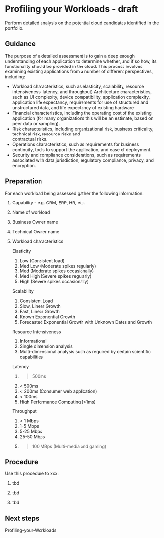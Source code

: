 # Profiling your Workloads - draft

Perform detailed analysis on the potential cloud candidates identified in the portfolio.

## Guidance

The purpose of a detailed assessment is to gain a deep enough understanding of each application to determine whether, and if so how, its functionality should be provided in the cloud. This process involves examining existing applications from a number of different perspectives, including:

* Workload characteristics, such as elasticity, scalability, resource intensiveness, latency, and throughput)
  Architecture characteristics, such as UI complexity, device compatibility, application complexity, application life 
  expectancy, requirements for use of structured and unstructured data,  and life expectancy of existing hardware
* Financial characteristics, including the operating cost of the existing application (for many organizations this will be
  an estimate, based on peer data or sampling).
* Risk characteristics, including organizational risk, business criticality, technical risk, resource risks and      
  contractual risks.
* Operations characteristics, such as requirements for business continuity, tools to support the application, and ease of 
  deployment.
* Security and compliance considerations, such as requirements associated with data jurisdiction, regulatory compliance, 
  privacy, and encryption.

## Preparation

For each workload being assessed gather the following information: 

  1. Capability - e.g. CRM, ERP, HR, etc.
	
  2. Name of workload

  3. Business Owner name

  4. Technical Owner name

  5. Workload characteristics
     
     Elasticity
     1. Low (Consistent load)
     2. Med Low (Moderate spikes regularly)
     3. Med (Moderate spikes occasionally)
     4. Med High (Severe spikes regularly)
     5. High (Severe spikes occasionally) 

     Scalability
     1. Consistent Load
     2. Slow, Linear Growth
     3. Fast, Linear Growth
     4. Known Exponential Growth
     5. Forecasted Exponential Growth with Unknown Dates and Growth

     Resource Intensiveness
     1. Informational
     3. Single dimension analysis
     5. Multi-dimensional analysis such as required by certain scientific capabilities

     Latency
     1. > 500ms
     2. < 500ms
     3. < 200ms (Consumer web application)
     4. < 100ms
     5. High Performance Computing (<1ms)

     Throughput
     1. < 1 Mbps
     2. 1-5 Mbps
     3. 5-25 Mbps
     4. 25-50 Mbps
     5. > 100 MBps (Multi-media and gaming)




## Procedure

Use this procedure to xxx:

   1. tbd
   
   2. tbd
   
   3. tbd

## Next steps

Profiling-your-Workloads
